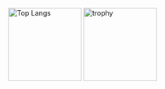 <p align="left"> 
  <img alt="Top Langs" height="150px" src="https://github-readme-stats.vercel.app/api/top-langs/?username=Taiki130&layout=compact&theme=dark" />
  <img alt="trophy" height="150px" src="https://github-profile-trophy.vercel.app/?username=Taiki130&theme=juicyfresh&column=5" />
</p>

